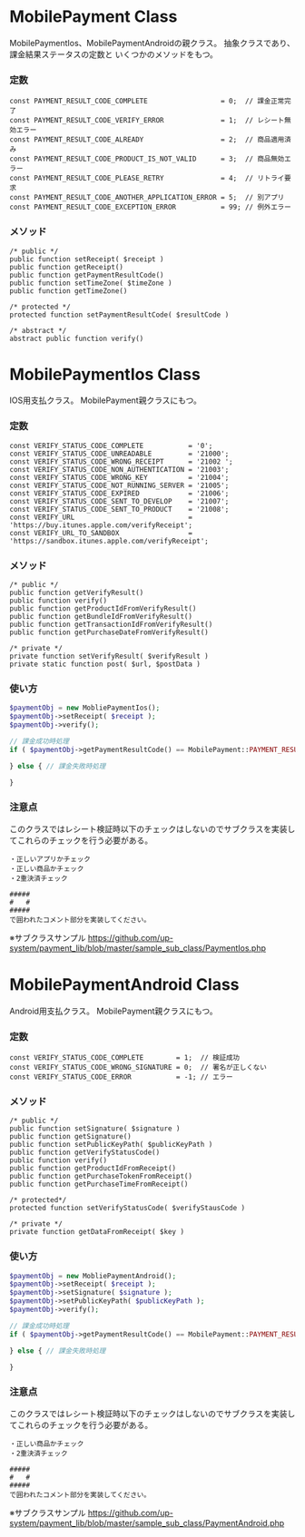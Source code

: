 # MobilePayment Class
MobilePaymentIos、MobilePaymentAndroidの親クラス。
抽象クラスであり、課金結果ステータスの定数と
いくつかのメソッドをもつ。

### 定数
```
const PAYMENT_RESULT_CODE_COMPLETE                  = 0;  // 課金正常完了
const PAYMENT_RESULT_CODE_VERIFY_ERROR              = 1;  // レシート無効エラー
const PAYMENT_RESULT_CODE_ALREADY                   = 2;  // 商品適用済み
const PAYMENT_RESULT_CODE_PRODUCT_IS_NOT_VALID      = 3;  // 商品無効エラー
const PAYMENT_RESULT_CODE_PLEASE_RETRY              = 4;  // リトライ要求
const PAYMENT_RESULT_CODE_ANOTHER_APPLICATION_ERROR = 5;  // 別アプリ
const PAYMENT_RESULT_CODE_EXCEPTION_ERROR           = 99; // 例外エラー
```

### メソッド
```
/* public */
public function setReceipt( $receipt )
public function getReceipt()
public function getPaymentResultCode()
public function setTimeZone( $timeZone )
public function getTimeZone()

/* protected */
protected function setPaymentResultCode( $resultCode )

/* abstract */
abstract public function verify()
```

# MobilePaymentIos Class
IOS用支払クラス。
MobilePayment親クラスにもつ。

### 定数
```
const VERIFY_STATUS_CODE_COMPLETE           = '0';
const VERIFY_STATUS_CODE_UNREADABLE         = '21000';
const VERIFY_STATUS_CODE_WRONG_RECEIPT      = '21002 ';
const VERIFY_STATUS_CODE_NON_AUTHENTICATION = '21003';
const VERIFY_STATUS_CODE_WRONG_KEY          = '21004';
const VERIFY_STATUS_CODE_NOT_RUNNING_SERVER = '21005';
const VERIFY_STATUS_CODE_EXPIRED            = '21006';
const VERIFY_STATUS_CODE_SENT_TO_DEVELOP    = '21007';
const VERIFY_STATUS_CODE_SENT_TO_PRODUCT    = '21008';
const VERIFY_URL                            = 'https://buy.itunes.apple.com/verifyReceipt';
const VERIFY_URL_TO_SANDBOX                 = 'https://sandbox.itunes.apple.com/verifyReceipt';
```

### メソッド
```
/* public */
public function getVerifyResult()
public function verify()
public function getProductIdFromVerifyResult()
public function getBundleIdFromVerifyResult()
public function getTransactionIdFromVerifyResult()
public function getPurchaseDateFromVerifyResult()

/* private */
private function setVerifyResult( $verifyResult )
private static function post( $url, $postData )
```

### 使い方
```php
$paymentObj = new MobliePaymentIos();
$paymentObj->setReceipt( $receipt );
$paymentObj->verify();

// 課金成功時処理
if ( $paymentObj->getPaymentResultCode() == MobilePayment::PAYMENT_RESULT_CODE_COMPLETE ) {

} else { // 課金失敗時処理

}
```

### 注意点
このクラスではレシート検証時以下のチェックはしないのでサブクラスを実装してこれらのチェックを行う必要がある。
```
・正しいアプリかチェック
・正しい商品かチェック
・2重決済チェック

#####
#   #
#####
で囲われたコメント部分を実装してください。
```

※サブクラスサンプル
https://github.com/up-system/payment_lib/blob/master/sample_sub_class/PaymentIos.php

# MobilePaymentAndroid Class
Android用支払クラス。
MobilePayment親クラスにもつ。

### 定数
```
const VERIFY_STATUS_CODE_COMPLETE        = 1;  // 検証成功
const VERIFY_STATUS_CODE_WRONG_SIGNATURE = 0;  // 署名が正しくない
const VERIFY_STATUS_CODE_ERROR           = -1; // エラー
```

### メソッド
```
/* public */
public function setSignature( $signature )
public function getSignature()
public function setPublicKeyPath( $publicKeyPath )
public function getVerifyStatusCode()
public function verify()
public function getProductIdFromReceipt()
public function getPurchaseTokenFromReceipt()
public function getPurchaseTimeFromReceipt()

/* protected*/
protected function setVerifyStatusCode( $verifyStausCode )

/* private */
private function getDataFromReceipt( $key )
```

### 使い方
```php
$paymentObj = new MobliePaymentAndroid();
$paymentObj->setReceipt( $receipt );
$paymentObj->setSignature( $signature );
$paymentObj->setPublicKeyPath( $publicKeyPath );
$paymentObj->verify();

// 課金成功時処理
if ( $paymentObj->getPaymentResultCode() == MobilePayment::PAYMENT_RESULT_CODE_COMPLETE ) {

} else { // 課金失敗時処理

}
```

### 注意点
このクラスではレシート検証時以下のチェックはしないのでサブクラスを実装してこれらのチェックを行う必要がある。
```
・正しい商品かチェック
・2重決済チェック

#####
#   #
#####
で囲われたコメント部分を実装してください。
```

※サブクラスサンプル
https://github.com/up-system/payment_lib/blob/master/sample_sub_class/PaymentAndroid.php
